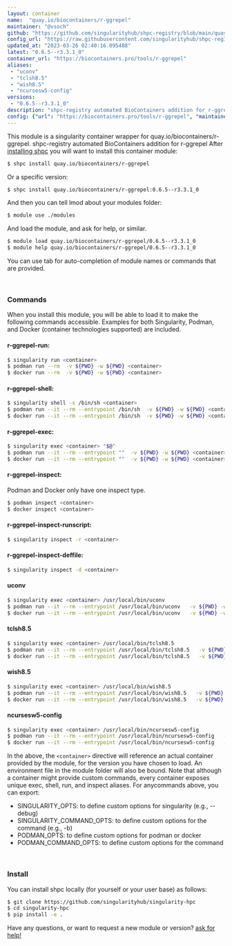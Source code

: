 ```yaml
---
layout: container
name:  "quay.io/biocontainers/r-ggrepel"
maintainer: "@vsoch"
github: "https://github.com/singularityhub/shpc-registry/blob/main/quay.io/biocontainers/r-ggrepel/container.yaml"
config_url: "https://raw.githubusercontent.com/singularityhub/shpc-registry/main/quay.io/biocontainers/r-ggrepel/container.yaml"
updated_at: "2023-03-26 02:40:16.095488"
latest: "0.6.5--r3.3.1_0"
container_url: "https://biocontainers.pro/tools/r-ggrepel"
aliases:
 - "uconv"
 - "tclsh8.5"
 - "wish8.5"
 - "ncursesw5-config"
versions:
 - "0.6.5--r3.3.1_0"
description: "shpc-registry automated BioContainers addition for r-ggrepel"
config: {"url": "https://biocontainers.pro/tools/r-ggrepel", "maintainer": "@vsoch", "description": "shpc-registry automated BioContainers addition for r-ggrepel", "latest": {"0.6.5--r3.3.1_0": "sha256:89f77258216cb17ad5484653d036f1915ba79ec4a9406f3611a98de1fd497984"}, "tags": {"0.6.5--r3.3.1_0": "sha256:89f77258216cb17ad5484653d036f1915ba79ec4a9406f3611a98de1fd497984"}, "docker": "quay.io/biocontainers/r-ggrepel", "aliases": {"uconv": "/usr/local/bin/uconv", "tclsh8.5": "/usr/local/bin/tclsh8.5", "wish8.5": "/usr/local/bin/wish8.5", "ncursesw5-config": "/usr/local/bin/ncursesw5-config"}}
---
```


This module is a singularity container wrapper for quay.io/biocontainers/r-ggrepel.
shpc-registry automated BioContainers addition for r-ggrepel
After [installing shpc](#install) you will want to install this container module:


```bash
$ shpc install quay.io/biocontainers/r-ggrepel
```

Or a specific version:

```bash
$ shpc install quay.io/biocontainers/r-ggrepel:0.6.5--r3.3.1_0
```

And then you can tell lmod about your modules folder:

```bash
$ module use ./modules
```

And load the module, and ask for help, or similar.

```bash
$ module load quay.io/biocontainers/r-ggrepel/0.6.5--r3.3.1_0
$ module help quay.io/biocontainers/r-ggrepel/0.6.5--r3.3.1_0
```

You can use tab for auto-completion of module names or commands that are provided.

<br>

### Commands

When you install this module, you will be able to load it to make the following commands accessible.
Examples for both Singularity, Podman, and Docker (container technologies supported) are included.

#### r-ggrepel-run:

```bash
$ singularity run <container>
$ podman run --rm  -v ${PWD} -w ${PWD} <container>
$ docker run --rm  -v ${PWD} -w ${PWD} <container>
```

#### r-ggrepel-shell:

```bash
$ singularity shell -s /bin/sh <container>
$ podman run --it --rm --entrypoint /bin/sh  -v ${PWD} -w ${PWD} <container>
$ docker run --it --rm --entrypoint /bin/sh  -v ${PWD} -w ${PWD} <container>
```

#### r-ggrepel-exec:

```bash
$ singularity exec <container> "$@"
$ podman run --it --rm --entrypoint ""  -v ${PWD} -w ${PWD} <container> "$@"
$ docker run --it --rm --entrypoint ""  -v ${PWD} -w ${PWD} <container> "$@"
```

#### r-ggrepel-inspect:

Podman and Docker only have one inspect type.

```bash
$ podman inspect <container>
$ docker inspect <container>
```

#### r-ggrepel-inspect-runscript:

```bash
$ singularity inspect -r <container>
```

#### r-ggrepel-inspect-deffile:

```bash
$ singularity inspect -d <container>
```


#### uconv

```bash
$ singularity exec <container> /usr/local/bin/uconv
$ podman run --it --rm --entrypoint /usr/local/bin/uconv   -v ${PWD} -w ${PWD} <container> -c " $@"
$ docker run --it --rm --entrypoint /usr/local/bin/uconv   -v ${PWD} -w ${PWD} <container> -c " $@"
```


#### tclsh8.5

```bash
$ singularity exec <container> /usr/local/bin/tclsh8.5
$ podman run --it --rm --entrypoint /usr/local/bin/tclsh8.5   -v ${PWD} -w ${PWD} <container> -c " $@"
$ docker run --it --rm --entrypoint /usr/local/bin/tclsh8.5   -v ${PWD} -w ${PWD} <container> -c " $@"
```


#### wish8.5

```bash
$ singularity exec <container> /usr/local/bin/wish8.5
$ podman run --it --rm --entrypoint /usr/local/bin/wish8.5   -v ${PWD} -w ${PWD} <container> -c " $@"
$ docker run --it --rm --entrypoint /usr/local/bin/wish8.5   -v ${PWD} -w ${PWD} <container> -c " $@"
```


#### ncursesw5-config

```bash
$ singularity exec <container> /usr/local/bin/ncursesw5-config
$ podman run --it --rm --entrypoint /usr/local/bin/ncursesw5-config   -v ${PWD} -w ${PWD} <container> -c " $@"
$ docker run --it --rm --entrypoint /usr/local/bin/ncursesw5-config   -v ${PWD} -w ${PWD} <container> -c " $@"
```



In the above, the `<container>` directive will reference an actual container provided
by the module, for the version you have chosen to load. An environment file in the
module folder will also be bound. Note that although a container
might provide custom commands, every container exposes unique exec, shell, run, and
inspect aliases. For anycommands above, you can export:

 - SINGULARITY_OPTS: to define custom options for singularity (e.g., --debug)
 - SINGULARITY_COMMAND_OPTS: to define custom options for the command (e.g., -b)
 - PODMAN_OPTS: to define custom options for podman or docker
 - PODMAN_COMMAND_OPTS: to define custom options for the command

<br>

### Install

You can install shpc locally (for yourself or your user base) as follows:

```bash
$ git clone https://github.com/singularityhub/singularity-hpc
$ cd singularity-hpc
$ pip install -e .
```

Have any questions, or want to request a new module or version? [ask for help!](https://github.com/singularityhub/singularity-hpc/issues)